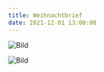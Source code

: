 ```yaml
---
title: Weihnachtbrief
date: 2021-12-01 13:00:00 
---
```


![Bild](/images/Brief1.jpg)


<!-- more -->

![Bild](/images/Brief2.jpg)

